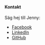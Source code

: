 #### Kontakt

Säg hej till Jenny:

* [Facebook](https://www.facebook.com/JennyRigsjo)
* [LinkedIn](https://www.linkedin.com/in/jennyrigsjo/)
* [GitHub](https://github.com/jennyrigsjo)
